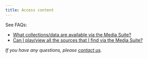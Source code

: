 ```yaml
---
title: Access content
---
```


See FAQs: 

- [What collections/data are available via the Media Suite?](<http://mediasuite.clariah.nl/documentation/faq/what-data>)
- [Can I play/view all the sources that I find via the Media Suite?](<http://mediasuite.clariah.nl/documentation/faq/can-play-view>)

*If you have any questions, please [contact us]( https://mediasuite.clariah.nl/contact ).*